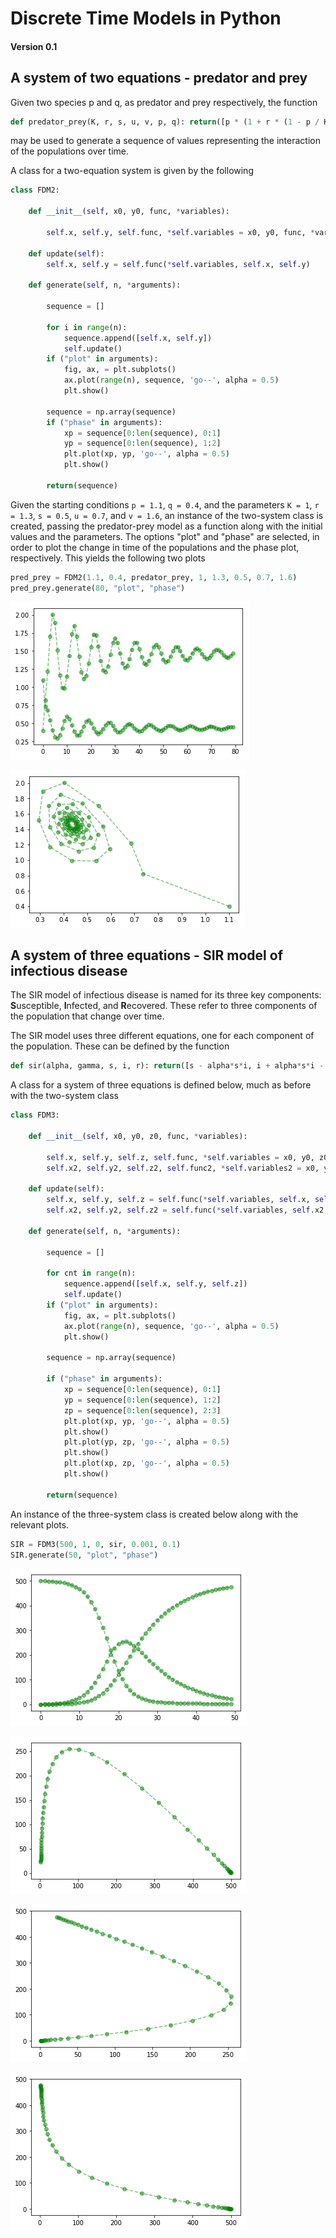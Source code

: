 # Discrete Time Models in Python
#### Version 0.1


## A system of two equations - predator and prey

Given two species p and q, as predator and prey respectively, the function

```python
def predator_prey(K, r, s, u, v, p, q): return([p * (1 + r * (1 - p / K)) - s * p * q, (1 - u) * q + v * p * q])
```
may be used to generate a sequence of values representing the interaction of the populations over time.

A class for a two-equation system is given by the following

```python
class FDM2:
    
    def __init__(self, x0, y0, func, *variables):
        
        self.x, self.y, self.func, *self.variables = x0, y0, func, *variables
        
    def update(self):
        self.x, self.y = self.func(*self.variables, self.x, self.y)
        
    def generate(self, n, *arguments):
        
        sequence = []
        
        for i in range(n):
            sequence.append([self.x, self.y])
            self.update()
        if ("plot" in arguments):
            fig, ax, = plt.subplots()
            ax.plot(range(n), sequence, 'go--', alpha = 0.5)
            plt.show()
            
        sequence = np.array(sequence)
        if ("phase" in arguments):
            xp = sequence[0:len(sequence), 0:1]
            yp = sequence[0:len(sequence), 1:2]
            plt.plot(xp, yp, 'go--', alpha = 0.5)
            plt.show()
        
        return(sequence)
```

Given the starting conditions `p = 1.1`, `q = 0.4`, and the parameters `K = 1`, `r = 1.3`, `s = 0.5`, `u = 0.7`, and `v = 1.6`, an instance of the two-system class is created, passing the predator-prey model as a function along with the initial values and the parameters. The options "plot" and "phase" are selected, in order to plot the change in time of the populations and the phase plot, respectively. This yields the following two plots

```python
pred_prey = FDM2(1.1, 0.4, predator_prey, 1, 1.3, 0.5, 0.7, 1.6)
pred_prey.generate(80, "plot", "phase")
```


![png](output_6_0.png)



![png](output_6_1.png)



## A system of three equations - SIR model of infectious disease
The SIR model of infectious disease is named for its three key components: **S**usceptible, **I**nfected, and **R**ecovered. These refer to three components of the population that change over time.

The SIR model uses three different equations, one for each component of the population. These can be defined by the function

```python
def sir(alpha, gamma, s, i, r): return([s - alpha*s*i, i + alpha*s*i - gamma*i, r + gamma*i])
```

A class for a system of three equations is defined below, much as before with the two-system class

```python
class FDM3:
    
    def __init__(self, x0, y0, z0, func, *variables):
        
        self.x, self.y, self.z, self.func, *self.variables = x0, y0, z0, func, *variables
        self.x2, self.y2, self.z2, self.func2, *self.variables2 = x0, y0, z0, func, *variables
            
    def update(self):
        self.x, self.y, self.z = self.func(*self.variables, self.x, self.y, self.z)
        self.x2, self.y2, self.z2 = self.func(*self.variables, self.x2, self.y2, self.z2)
        
    def generate(self, n, *arguments):
        
        sequence = []
        
        for cnt in range(n):
            sequence.append([self.x, self.y, self.z])
            self.update()
        if ("plot" in arguments):
            fig, ax, = plt.subplots()
            ax.plot(range(n), sequence, 'go--', alpha = 0.5)
            plt.show()
            
        sequence = np.array(sequence)
        
        if ("phase" in arguments):
            xp = sequence[0:len(sequence), 0:1]
            yp = sequence[0:len(sequence), 1:2]
            zp = sequence[0:len(sequence), 2:3]
            plt.plot(xp, yp, 'go--', alpha = 0.5)
            plt.show()
            plt.plot(yp, zp, 'go--', alpha = 0.5)
            plt.show()
            plt.plot(xp, zp, 'go--', alpha = 0.5)
            plt.show()
            
        return(sequence)
```

An instance of the three-system class is created below along with the relevant plots.

```python
SIR = FDM3(500, 1, 0, sir, 0.001, 0.1)
SIR.generate(50, "plot", "phase")
```

![png](output_8_3.png)

![png](output_8_0.png)



![png](output_8_1.png)



![png](output_8_2.png)


